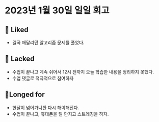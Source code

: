 # 2023년 1월 30일 일일 회고

## 💟 Liked
- 결국 매달리던 알고리즘 문제를 풀었다.

## 🤦 Lacked 
- 수업이 끝나고 계속 쉬어서 12시 전까지 오늘 학습한 내용을 정리하지 못했다.
- 수업 댓글로 적극적으로 참여하자

## 🙏Longed for
- 한달이 넘어가니깐 다시 해이해진다.
- 수업이 끝나고, 휴대폰을 덜 만지고 스트레칭을 하자.

